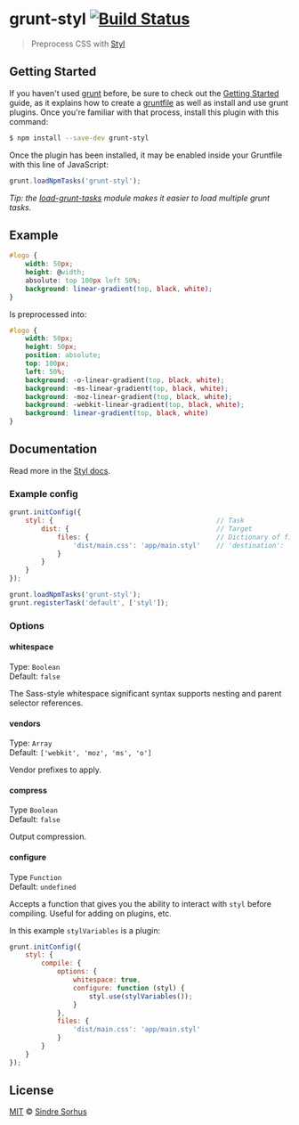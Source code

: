 # grunt-styl [![Build Status](https://travis-ci.org/sindresorhus/grunt-styl.svg?branch=master)](https://travis-ci.org/sindresorhus/grunt-styl)

> Preprocess CSS with [Styl](https://github.com/visionmedia/styl)


## Getting Started

If you haven't used [grunt][] before, be sure to check out the [Getting Started][] guide, as it explains how to create a [gruntfile][Getting Started] as well as install and use grunt plugins. Once you're familiar with that process, install this plugin with this command:

```bash
$ npm install --save-dev grunt-styl
```

Once the plugin has been installed, it may be enabled inside your Gruntfile with this line of JavaScript:

```js
grunt.loadNpmTasks('grunt-styl');
```

*Tip: the [load-grunt-tasks](https://github.com/sindresorhus/load-grunt-tasks) module makes it easier to load multiple grunt tasks.*


[grunt]: http://gruntjs.com
[Getting Started]: https://github.com/gruntjs/grunt/wiki/Getting-started


## Example

```css
#logo {
	width: 50px;
	height: @width;
	absolute: top 100px left 50%;
	background: linear-gradient(top, black, white);
}
```

Is preprocessed into:

```css
#logo {
	width: 50px;
	height: 50px;
	position: absolute;
	top: 100px;
	left: 50%;
	background: -o-linear-gradient(top, black, white);
	background: -ms-linear-gradient(top, black, white);
	background: -moz-linear-gradient(top, black, white);
	background: -webkit-linear-gradient(top, black, white);
	background: linear-gradient(top, black, white)
}
```


## Documentation

Read more in the [Styl docs](https://github.com/visionmedia/styl#features).


### Example config

```javascript
grunt.initConfig({
	styl: {											// Task
		dist: {										// Target
			files: {								// Dictionary of files
				'dist/main.css': 'app/main.styl'	// 'destination': 'source'
			}
		}
	}
});

grunt.loadNpmTasks('grunt-styl');
grunt.registerTask('default', ['styl']);
```


### Options


#### whitespace

Type: `Boolean`  
Default: `false`

The Sass-style whitespace significant syntax supports nesting and parent selector references.


#### vendors

Type: `Array`  
Default: `['webkit', 'moz', 'ms', 'o']`

Vendor prefixes to apply.


#### compress

Type `Boolean`  
Default: `false`

Output compression.

#### configure

Type `Function`  
Default: `undefined`

Accepts a function that gives you the ability to interact with `styl` before compiling. Useful
for adding on plugins, etc.

In this example `stylVariables` is a plugin:

```js
grunt.initConfig({
	styl: {
		compile: {
			options: {
				whitespace: true,
				configure: function (styl) {
					styl.use(stylVariables());
				}
			},
			files: {
				'dist/main.css': 'app/main.styl'
			}
		}
	}
});
```


## License

[MIT](http://opensource.org/licenses/MIT) © [Sindre Sorhus](http://sindresorhus.com)
